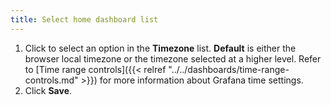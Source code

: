 ```yaml
---
title: Select home dashboard list
---
```


1. Click to select an option in the **Timezone** list. **Default** is either the browser local timezone or the timezone selected at a higher level. Refer to [Time range controls]({{< relref "../../dashboards/time-range-controls.md" >}}) for more information about Grafana time settings.
1. Click **Save**.